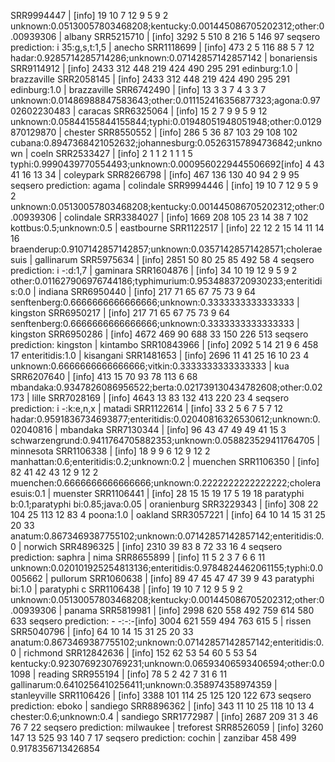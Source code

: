 SRR9994447 | [info] 19	10	7	12	9	5	9	2	unknown:0.05130057803468208;kentucky:0.001445086705202312;other:0.00939306 | albany
SRR5215710 | [info] 3292	5	510	8	216	5	146	97	seqsero prediction: i 35:g,s,t:1,5 | anecho
SRR1118699 | [info] 473	2	5	116	88	5	7	12	hadar:0.9285714285714286;unknown:0.07142857142857142 | bonariensis
SRR9114912 | [info] 2433	312	448	219	424	490	295	291	edinburg:1.0 | brazzaville
SRR2058145 | [info] 2433	312	448	219	424	490	295	291	edinburg:1.0 | brazzaville
SRR6742490 | [info] 13	3	3	7	4	3	3	7	unknown:0.01486988847583643;other:0.011152416356877323;agona:0.9702602230483 | caracas
SRR6325064 | [info] 15	2	7	9	9	5	9	12	unknown:0.05844155844155844;typhi:0.01948051948051948;other:0.0129870129870 | chester
SRR8550552 | [info] 286	5	36	87	103	29	108	102	cubana:0.8947368421052632;johannesburg:0.05263157894736842;unknown | coeln
SRR2533427 | [info] 2	1	1	2	1	1	1	5	typhi:0.9990439770554493;unknown:0.0009560229445506692[info] 4	43	41	16	13	34 | coleypark
SRR8266798 | [info] 467	136	130	40	94	2	9	95	seqsero prediction: agama | colindale
SRR9994446 | [info] 19	10	7	12	9	5	9	2	unknown:0.05130057803468208;kentucky:0.001445086705202312;other:0.00939306 | colindale
SRR3384027 | [info] 1669	208	105	23	14	38	7	102	kottbus:0.5;unknown:0.5 | eastbourne
SRR1122517 | [info] 22	12	2	15	14	11	14	16	braenderup:0.9107142857142857;unknown:0.03571428571428571;choleraesuis | gallinarum
SRR5975634 | [info] 2851	50	80	25	85	492	58	4	seqsero prediction: i -:d:1,7 | gaminara
SRR1604876 | [info] 34	10	19	12	9	5	9	2	other:0.011627906976744186;typhimurium:0.9534883720930233;enteritidis:0.0 | indiana
SRR6950440 | [info] 217	71	65	67	75	73	9	64	senftenberg:0.6666666666666666;unknown:0.3333333333333333 | kingston
SRR6950217 | [info] 217	71	65	67	75	73	9	64	senftenberg:0.6666666666666666;unknown:0.3333333333333333 | kingston
SRR6950286 | [info] 4672	469	90	688	33	150	226	513	seqsero prediction: kingston | kintambo
SRR10843966 | [info] 2092	5	14	21	9	6	458	17	enteritidis:1.0 | kisangani
SRR1481653 | [info] 2696	11	41	25	16	10	23	4	unknown:0.6666666666666666;vitkin:0.3333333333333333 | kua
SRR6207640 | [info] 413	15	70	93	78	113	6	68	mbandaka:0.9347826086956522;berta:0.021739130434782608;other:0.02173 | lille
SRR7028169 | [info] 4643	13	83	132	413	220	23	4	seqsero prediction: i -:k:e,n,x | matadi
SRR1122614 | [info] 33	2	5	6	7	5	7	12	hadar:0.9591836734693877;enteritidis:0.02040816326530612;unknown:0.02040816 | mbandaka
SRR7130344 | [info] 96	43	47	49	49	41	15	3	schwarzengrund:0.9411764705882353;unknown:0.058823529411764705 | minnesota
SRR1106338 | [info] 18	9	9	6	12	9	12	2	manhattan:0.6;enteritidis:0.2;unknown:0.2 | muenchen
SRR1106350 | [info] 82	41	42	43	12	9	12	2	muenchen:0.6666666666666666;unknown:0.2222222222222222;choleraesuis:0.1 | muenster
SRR1106441 | [info] 28	15	15	19	17	5	19	18	paratyphi b:0.1;paratyphi bi:0.85;java:0.05 | oranienburg
SRR3229343 | [info] 308	22	104	25	113	12	83	4	poona:1.0 | oakland
SRR3057221 | [info] 64	10	14	15	31	25	20	33	anatum:0.8673469387755102;unknown:0.07142857142857142;enteritidis:0.0 | norwich
SRR4896325 | [info] 2310	39	83	8	72	33	16	4	seqsero prediction: saphra | nima
SRR8655899 | [info] 11	5	2	3	7	6	6	11	unknown:0.020101925254813136;enteritidis:0.9784824462061155;typhi:0.0005662 | pullorum
SRR1060638 | [info] 89	47	45	47	47	39	9	43	paratyphi bi:1.0 | paratyphi c
SRR1106438 | [info] 19	10	7	12	9	5	9	2	unknown:0.05130057803468208;kentucky:0.001445086705202312;other:0.00939306 | panama
SRR5819981 | [info] 2998	620	558	492	759	614	580	633	seqsero prediction: - -:-:-[info] 3004	621	559	494	763	615	5 | rissen
SRR5040796 | [info] 64	10	14	15	31	25	20	33	anatum:0.8673469387755102;unknown:0.07142857142857142;enteritidis:0.0 | richmond
SRR12842636 | [info] 152	62	53	54	60	5	53	54	kentucky:0.9230769230769231;unknown:0.06593406593406594;other:0.01098 | reading
SRR955194 | [info] 78	5	2	42	7	31	6	11	gallinarum:0.6410256410256411;unknown:0.358974358974359 | stanleyville
SRR1106426 | [info] 3388	101	114	25	125	120	122	673	seqsero prediction: eboko | sandiego
SRR8896362 | [info] 343	11	10	25	118	10	13	4	chester:0.6;unknown:0.4 | sandiego
SRR1772987 | [info] 2687	209	31	3	46	76	7	22	seqsero prediction: milwaukee | treforest
SRR8526059 | [info] 3260	147	13	525	93	140	7	17	seqsero prediction: cochin | zanzibar
458 499 0.9178356713426854
